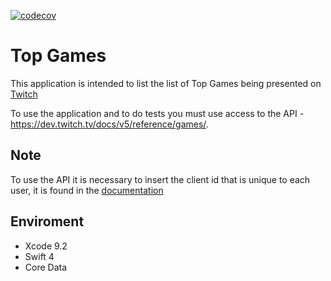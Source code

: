 [![codecov](https://codecov.io/gh/Viniciuscarvalho/top-games/branch/master/graph/badge.svg)](https://codecov.io/gh/Viniciuscarvalho/top-games)


# Top Games

This application is intended to list the list of Top Games being presented on [Twitch](https://www.twitch.tv)

To use the application and to do tests you must use access to the API - https://dev.twitch.tv/docs/v5/reference/games/.

## Note
To use the API it is necessary to insert the client id that is unique to each user, it is found in the [documentation](https://dev.twitch.tv/get-started)

## Enviroment

- Xcode 9.2
- Swift 4
- Core Data



